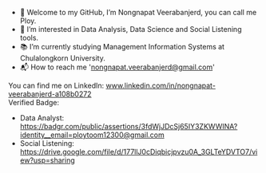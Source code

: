 - 🌈 Welcome to my GitHub, I’m Nongnapat Veerabanjerd, you can call me Ploy.
- 💖 I’m interested in Data Analysis, Data Science and Social Listening tools.
- 📚 I’m currently studying Management Information Systems at Chulalongkorn University.
- 📬 How to reach me 'nongnapat.veerabanjerd@gmail.com'

You can find me on LinkedIn: www.linkedin.com/in/nongnapat-veerabanjerd-a108b0272  
Verified Badge: 
- Data Analyst: https://badgr.com/public/assertions/3fdWjJDcSj65IY3ZKWWINA?identity__email=ploytoom12300@gmail.com
- Social Listening: https://drive.google.com/file/d/177llJ0cDiqbicjpvzu0A_3GLTeYDVTO7/view?usp=sharing
